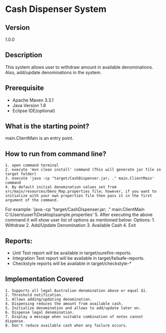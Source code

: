 # Cash Dispenser System

## Version 
1.0.0

## Description
This system allows user to withdraw amount in available denominations. Also, add/update denominations in the system.

## Prerequisite
 - Apache Maven 3.3.1
 - Java Version 1.8
 - Eclipse IDE(optional)

## What is the starting point?
main.ClientMain is an entry point.

## How to run from command line?
    1. open command terminal
    2. execute 'mvn clean install' command (This will generate jar file in target folder)
    3. execute 'java -cp "target/CashDispenser.jar; ." main.ClientMain' command
    4. By default initial denomination values set from src/main/resources/Deno_Map.properties file; however, if you want to initialize with your own properties file then pass it in the first argument of the command.
For example: 'java -cp "target/CashDispenser.jar; ." main.ClientMain C:\Users\user1\Desktop\sample.properties'
    5. After executing the above command it will show user list of options as mentioned below:
    Options:
        1. Withdraw
        2. Add/Update Denomination
        3. Available Cash
        4. Exit

## Reports:
 - Unit Test report will be available in target/surefire-reports.
 - Integration Test report will be available in target/failsafe-reports.
 - Checkstyle reports will be available in target/checkstyle-*

## Implementation Covered
    1. Supports all legal Australian denomination above or equal $1.
    2. Threshold notification.
    3. Allows adding/updating denomination.
    4. Dispensing reduces the amount from available cash.
    5. Initialize denomination and allows to add/update later on.
    6. Dispense legal denomination.
    7. Display a message when suitable combination of notes cannot dispense.
    8. Don't reduce available cash when any failure occurs.
